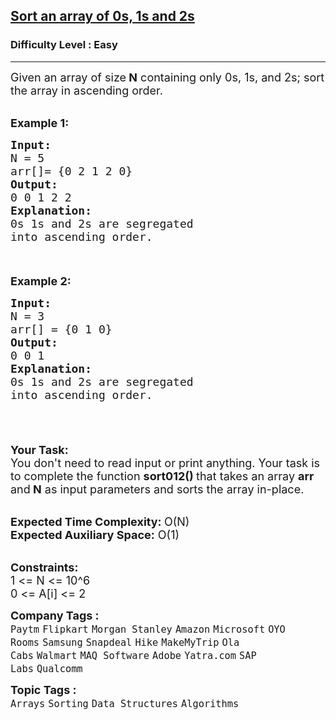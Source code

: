 <h2><a href="https://practice.geeksforgeeks.org/problems/sort-an-array-of-0s-1s-and-2s4231/1?page=1&company[]=Amazon&company[]=Microsoft&company[]=Adobe&company[]=Google&company[]=Facebook&company[]=Apple&sortBy=submissions">Sort an array of 0s, 1s and 2s</a></h2><h3>Difficulty Level : Easy</h3><hr><div class="problems_problem_content__Xm_eO" speechify-initial-font-family="Roboto, sans-serif" speechify-initial-font-size="16px"><p speechify-initial-font-family="urw-din" speechify-initial-font-size="15px"><span style="font-size:18px" speechify-initial-font-family="urw-din" speechify-initial-font-size="15px">Given an array of size<strong speechify-initial-font-family="urw-din" speechify-initial-font-size="15px"> N</strong> containing only 0s, 1s, and 2s; sort the array in ascending order.</span></p>

<p speechify-initial-font-family="urw-din" speechify-initial-font-size="15px"><br speechify-initial-font-family="urw-din" speechify-initial-font-size="15px">
<span style="font-size:18px" speechify-initial-font-family="urw-din" speechify-initial-font-size="15px"><strong speechify-initial-font-family="urw-din" speechify-initial-font-size="15px">Example 1:</strong></span></p>

<div class="pieces-code-wrapper" style="text-align: left; margin-top: 10px;" speechify-initial-font-family="urw-din" speechify-initial-font-size="15px"><pre style="margin-bottom: 0px; margin-top: 0px;" speechify-initial-font-family="urw-din" speechify-initial-font-size="15px"><span style="font-size:18px" speechify-initial-font-family="urw-din" speechify-initial-font-size="15px"><strong speechify-initial-font-family="urw-din" speechify-initial-font-size="15px">Input: </strong>
N = 5
arr[]= {0 2 1 2 0}
<strong speechify-initial-font-family="urw-din" speechify-initial-font-size="15px">Output:</strong>
0 0 1 2 2
<strong speechify-initial-font-family="urw-din" speechify-initial-font-size="15px">Explanation:</strong>
0s 1s and 2s are segregated 
into ascending order.</span></pre><div class="pieces-btn-wrapper" style="border: none; display: flex; flex-direction: row; opacity: 0; width: auto; transition: opacity 0.3s ease-out 0s; height: 26px; margin-top: 10px; margin-bottom: 10px;" speechify-initial-font-family="urw-din" speechify-initial-font-size="15px"><button class="pieces-btn pieces-copy-and-save" style="width: auto; font-size: 12px; border: 1px solid rgb(33, 33, 33); border-radius: 16px; margin-right: 4px; padding: 4px 6px 4px 4px; line-height: normal; height: fit-content; cursor: pointer; user-select: none; display: flex; align-items: center; background-color: rgb(33, 33, 33); color: rgb(255, 255, 255);" speechify-initial-font-family="urw-din" speechify-initial-font-size="15px"><img src="https://storage.googleapis.com/pieces-web-extensions-cdn/pieces.png" class="pieces-logo" style="margin: 0px 4px 0px 0px; border-radius: 50%; filter: none; float: left; width: 16px; height: 16px;" speechify-initial-font-family="urw-din" speechify-initial-font-size="15px"><span class="pieces-btn-text" speechify-initial-font-family="urw-din" speechify-initial-font-size="15px">Copy and Save</span></button><button class="pieces-btn pieces-share" style="width: auto; font-size: 12px; border: 1px solid rgb(33, 33, 33); border-radius: 16px; margin-right: 4px; padding: 4px 6px 4px 4px; line-height: normal; height: fit-content; cursor: pointer; user-select: none; display: flex; align-items: center; background-color: rgb(33, 33, 33); color: rgb(255, 255, 255);" speechify-initial-font-family="urw-din" speechify-initial-font-size="15px"><img src="https://storage.googleapis.com/pieces-web-extensions-cdn/link.png" class="pieces-logo" style="margin: 0px 4px 0px 0px; border-radius: 50%; filter: none; float: left; width: 16px; height: 16px;" speechify-initial-font-family="urw-din" speechify-initial-font-size="15px"><span class="pieces-btn-text" speechify-initial-font-family="urw-din" speechify-initial-font-size="15px">Share</span></button><button class="pieces-btn pieces-ask-copilot" style="width: auto; font-size: 12px; border: 1px solid rgb(33, 33, 33); border-radius: 16px; margin-right: 4px; padding: 4px 6px 4px 4px; line-height: normal; height: fit-content; cursor: pointer; user-select: none; display: flex; align-items: center; background-color: rgb(33, 33, 33); color: rgb(255, 255, 255);" speechify-initial-font-family="urw-din" speechify-initial-font-size="15px"><img src="https://storage.googleapis.com/pieces-web-extensions-cdn/copilot.png" class="pieces-logo" style="margin: 0px 4px 0px 0px; border-radius: 50%; filter: none; float: left; width: 16px; height: 16px;" speechify-initial-font-family="urw-din" speechify-initial-font-size="15px"><span class="pieces-btn-text" speechify-initial-font-family="urw-din" speechify-initial-font-size="15px">Ask Copilot</span></button></div></div>

<p speechify-initial-font-family="urw-din" speechify-initial-font-size="15px"><strong speechify-initial-font-family="urw-din" speechify-initial-font-size="15px"><span style="font-size:18px" speechify-initial-font-family="urw-din" speechify-initial-font-size="15px">Example 2:</span></strong></p>

<div class="pieces-code-wrapper" style="text-align: left; margin-top: 10px;" speechify-initial-font-family="urw-din" speechify-initial-font-size="15px"><pre style="margin-bottom: 0px; margin-top: 0px;" speechify-initial-font-family="urw-din" speechify-initial-font-size="15px"><span style="font-size:18px" speechify-initial-font-family="urw-din" speechify-initial-font-size="15px"><strong speechify-initial-font-family="urw-din" speechify-initial-font-size="15px">Input: </strong>
N = 3
arr[] = {0 1 0}
<strong speechify-initial-font-family="urw-din" speechify-initial-font-size="15px">Output:</strong>
0 0 1
<strong speechify-initial-font-family="urw-din" speechify-initial-font-size="15px">Explanation:</strong>
0s 1s and 2s are segregated 
into ascending order.</span></pre><div class="pieces-btn-wrapper" style="border: none; display: flex; flex-direction: row; opacity: 0; width: auto; transition: opacity 0.3s ease-out 0s; height: 26px; margin-top: 10px; margin-bottom: 10px;" speechify-initial-font-family="urw-din" speechify-initial-font-size="15px"><button class="pieces-btn pieces-copy-and-save" style="width: auto; font-size: 12px; border: 1px solid rgb(33, 33, 33); border-radius: 16px; margin-right: 4px; padding: 4px 6px 4px 4px; line-height: normal; height: fit-content; cursor: pointer; user-select: none; display: flex; align-items: center; background-color: rgb(33, 33, 33); color: rgb(255, 255, 255);" speechify-initial-font-family="urw-din" speechify-initial-font-size="15px"><img src="https://storage.googleapis.com/pieces-web-extensions-cdn/pieces.png" class="pieces-logo" style="margin: 0px 4px 0px 0px; border-radius: 50%; filter: none; float: left; width: 16px; height: 16px;" speechify-initial-font-family="urw-din" speechify-initial-font-size="15px"><span class="pieces-btn-text" speechify-initial-font-family="urw-din" speechify-initial-font-size="15px">Copy and Save</span></button><button class="pieces-btn pieces-share" style="width: auto; font-size: 12px; border: 1px solid rgb(33, 33, 33); border-radius: 16px; margin-right: 4px; padding: 4px 6px 4px 4px; line-height: normal; height: fit-content; cursor: pointer; user-select: none; display: flex; align-items: center; background-color: rgb(33, 33, 33); color: rgb(255, 255, 255);" speechify-initial-font-family="urw-din" speechify-initial-font-size="15px"><img src="https://storage.googleapis.com/pieces-web-extensions-cdn/link.png" class="pieces-logo" style="margin: 0px 4px 0px 0px; border-radius: 50%; filter: none; float: left; width: 16px; height: 16px;" speechify-initial-font-family="urw-din" speechify-initial-font-size="15px"><span class="pieces-btn-text" speechify-initial-font-family="urw-din" speechify-initial-font-size="15px">Share</span></button><button class="pieces-btn pieces-ask-copilot" style="width: auto; font-size: 12px; border: 1px solid rgb(33, 33, 33); border-radius: 16px; margin-right: 4px; padding: 4px 6px 4px 4px; line-height: normal; height: fit-content; cursor: pointer; user-select: none; display: flex; align-items: center; background-color: rgb(33, 33, 33); color: rgb(255, 255, 255);" speechify-initial-font-family="urw-din" speechify-initial-font-size="15px"><img src="https://storage.googleapis.com/pieces-web-extensions-cdn/copilot.png" class="pieces-logo" style="margin: 0px 4px 0px 0px; border-radius: 50%; filter: none; float: left; width: 16px; height: 16px;" speechify-initial-font-family="urw-din" speechify-initial-font-size="15px"><span class="pieces-btn-text" speechify-initial-font-family="urw-din" speechify-initial-font-size="15px">Ask Copilot</span></button></div></div>

<p speechify-initial-font-family="urw-din" speechify-initial-font-size="15px"><br speechify-initial-font-family="urw-din" speechify-initial-font-size="15px">
<span style="font-size:18px" speechify-initial-font-family="urw-din" speechify-initial-font-size="15px"><strong speechify-initial-font-family="urw-din" speechify-initial-font-size="15px">Your Task:</strong><br speechify-initial-font-family="urw-din" speechify-initial-font-size="15px">
You don't need to read input or print anything. Your task is to complete the function <strong speechify-initial-font-family="urw-din" speechify-initial-font-size="15px">sort012() </strong>that takes an array <strong speechify-initial-font-family="urw-din" speechify-initial-font-size="15px">arr</strong> and<strong speechify-initial-font-family="urw-din" speechify-initial-font-size="15px"> N</strong> as input parameters and sorts the array in-place. </span></p>

<p speechify-initial-font-family="urw-din" speechify-initial-font-size="15px"><br speechify-initial-font-family="urw-din" speechify-initial-font-size="15px">
<span style="font-size:18px" speechify-initial-font-family="urw-din" speechify-initial-font-size="15px"><strong speechify-initial-font-family="urw-din" speechify-initial-font-size="15px">Expected Time Complexity: </strong>O(N)<br speechify-initial-font-family="urw-din" speechify-initial-font-size="15px">
<strong speechify-initial-font-family="urw-din" speechify-initial-font-size="15px">Expected Auxiliary Space:</strong> O(1)</span></p>

<p speechify-initial-font-family="urw-din" speechify-initial-font-size="15px"><br speechify-initial-font-family="urw-din" speechify-initial-font-size="15px">
<span style="font-size:18px" speechify-initial-font-family="urw-din" speechify-initial-font-size="15px"><strong speechify-initial-font-family="urw-din" speechify-initial-font-size="15px">Constraints:</strong><br speechify-initial-font-family="urw-din" speechify-initial-font-size="15px">
1 &lt;= N &lt;= 10^6<br speechify-initial-font-family="urw-din" speechify-initial-font-size="15px">
0 &lt;= A[i] &lt;= 2</span></p>
</div><p><span style=font-size:18px><strong>Company Tags : </strong><br><code>Paytm</code>&nbsp;<code>Flipkart</code>&nbsp;<code>Morgan Stanley</code>&nbsp;<code>Amazon</code>&nbsp;<code>Microsoft</code>&nbsp;<code>OYO Rooms</code>&nbsp;<code>Samsung</code>&nbsp;<code>Snapdeal</code>&nbsp;<code>Hike</code>&nbsp;<code>MakeMyTrip</code>&nbsp;<code>Ola Cabs</code>&nbsp;<code>Walmart</code>&nbsp;<code>MAQ Software</code>&nbsp;<code>Adobe</code>&nbsp;<code>Yatra.com</code>&nbsp;<code>SAP Labs</code>&nbsp;<code>Qualcomm</code>&nbsp;<br><p><span style=font-size:18px><strong>Topic Tags : </strong><br><code>Arrays</code>&nbsp;<code>Sorting</code>&nbsp;<code>Data Structures</code>&nbsp;<code>Algorithms</code>&nbsp;